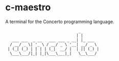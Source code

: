 # c-maestro
A terminal for the Concerto programming language.

```
                                _        
                               | |       
   ___ ___  _ __   ___ ___ _ __| |_ ___  
  / __/ _ \| '_ \ / __/ _ \ '__| __/ _ \ 
 | (_| (_) | | | | (_|  __/ |  | || (_) |
  \___\___/|_| |_|\___\___|_|   \__\___/
```
